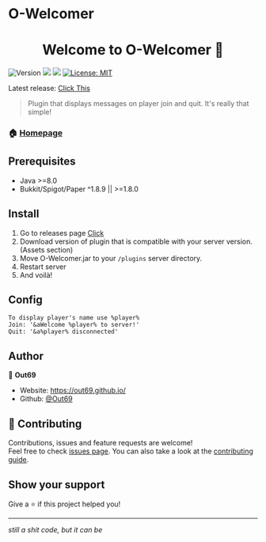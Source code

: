 # O-Welcomer
<h1 align="center">Welcome to O-Welcomer 👋</h1>
<p>
  <img alt="Version" src="https://img.shields.io/badge/version-1.0.0-blue.svg?cacheSeconds=2592000" />
  <img src="https://img.shields.io/badge/Java-%3E%3D8.0-blue.svg" />
  <img src="https://img.shields.io/badge/Bukkit/Spigot/Paper-%5E1.8.9%20%7C%7C%20%3E%3D1.8.0-blue.svg" />
  <a href="#" target="_blank">
    <img alt="License: MIT" src="https://img.shields.io/badge/License-MIT-yellow.svg" />
  </a>
</p>

Latest release: [Click This](https://github.com/Out69/O-Welcomer/releases/tag/1.0)
> Plugin that displays messages on player join and quit. It's really that simple!
### 🏠 [Homepage](https://github.com/Out69/O-Welcomer#readme)

## Prerequisites

- Java >=8.0
- Bukkit/Spigot/Paper ^1.8.9 || >=1.8.0

## Install

1. Go to releases page [Click](https://github.com/Out69/O-Welcomer/releases)
2. Download version of plugin that is compatible with your server version. (Assets section)
3. Move O-Welcomer.jar to your `/plugins` server directory.
4. Restart server
5. And voilà!

## Config
```
To display player's name use %player%
Join: '&aWelcome %player% to server!'
Quit: '&a%player% disconnected'
```

## Author

👤 **Out69**

* Website: https://out69.github.io/
* Github: [@Out69](https://github.com/Out69)

## 🤝 Contributing

Contributions, issues and feature requests are welcome!<br />Feel free to check [issues page](https://github.com/Out69/O-Welcomer/issues). You can also take a look at the [contributing guide](@github.com:Out69/O-Welcomer/blob/master/CONTRIBUTING.md).

## Show your support

Give a ⭐️ if this project helped you!

***





*still a shit code, but it can be*
